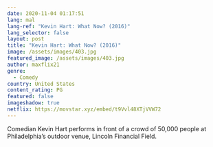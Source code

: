 ```yaml
---
date: 2020-11-04 01:17:51
lang: mal
lang-ref: "Kevin Hart: What Now? (2016)"
lang_selector: false
layout: post
title: "Kevin Hart: What Now? (2016)"
image: /assets/images/403.jpg
featured_image: /assets/images/403.jpg
author: maxflix21
genre:
  - Comedy
country: United States
content_rating: PG
featured: false
imageshadow: true
netflix: https://movstar.xyz/embed/t9Vvl48XTjVVW72
---
```

Comedian Kevin Hart performs in front of a crowd of 50,000 people at Philadelphia’s outdoor venue, Lincoln Financial Field.